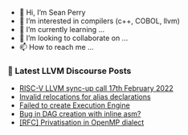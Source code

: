 - 👋 Hi, I’m Sean Perry
- 👀 I’m interested in compilers (c++, COBOL, llvm)
- 🌱 I’m currently learning ...
- 💞️ I’m looking to collaborate on ...
- 📫 How to reach me ...

<!---
s66perry/s66perry is a ✨ special ✨ repository because its `README.md` (this file) appears on your GitHub profile.
You can click the Preview link to take a look at your changes.
--->
### 📕 Latest LLVM Discourse Posts

<!-- DISCOURSE-LLVM:START -->
- [RISC-V LLVM sync-up call 17th February 2022](https://discourse.llvm.org/t/risc-v-llvm-sync-up-call-17th-february-2022/60293/1)
- [Invalid relocations for alias declarations](https://discourse.llvm.org/t/invalid-relocations-for-alias-declarations/60241/2)
- [Failed to create Execution Engine](https://discourse.llvm.org/t/failed-to-create-execution-engine/60249/7)
- [Bug in DAG creation with inline asm?](https://discourse.llvm.org/t/bug-in-dag-creation-with-inline-asm/60245/5)
- [[RFC] Privatisation in OpenMP dialect](https://discourse.llvm.org/t/rfc-privatisation-in-openmp-dialect/3526/20)
<!-- DISCOURSE-LLVM:END -->
